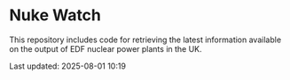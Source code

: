 # Nuke Watch

This repository includes code for retrieving the latest information available on the output of EDF nuclear power plants in the UK.

Last updated: 2025-08-01 10:19